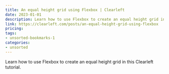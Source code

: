 ```yaml
---
title: An equal height grid using Flexbox | Clearleft
date: 2023-01-01
description: Learn how to use Flexbox to create an equal height grid in this Clearleft tutorial.
link: https://clearleft.com/posts/an-equal-height-grid-using-flexbox
pricing: 
tags: 
- unsorted-bookmarks-1 
categories: 
- unsorted 
---
```


Learn how to use Flexbox to create an equal height grid in this Clearleft tutorial.